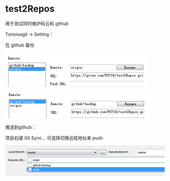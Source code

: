 # test2Repos

用于测试同时维护码云和 github

Tortoisegit -> Setting：

在 github 备份

![](./images/github-backup1.jpg)

![](./images/github-backup2.jpg)

推送到github：

项目右键 Git Sync... 可选择切换远程地址来 push

![](./images/2222.jpg)